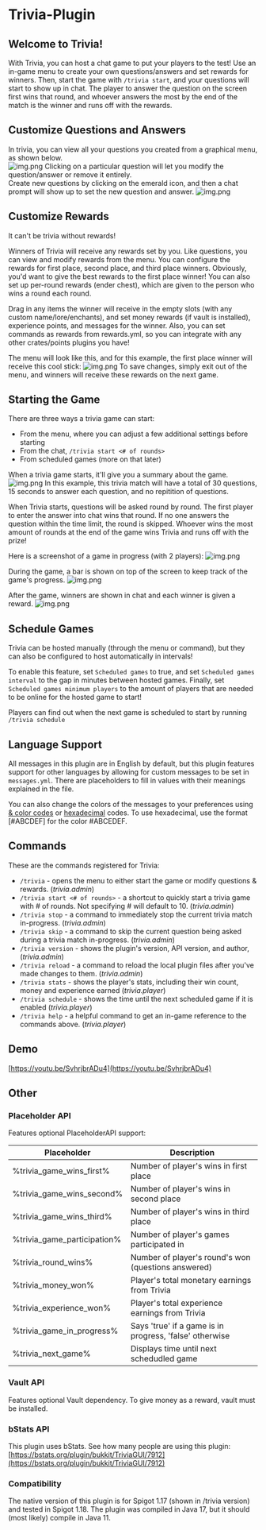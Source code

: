 # Trivia-Plugin

## Welcome to Trivia!

With Trivia, you can host a chat game to put your players to the test!
Use an in-game menu to create your own questions/answers and set rewards for winners.
Then, start the game with `/trivia start`, and your questions will start to show up in chat.
The player to answer the question on the screen first wins that round,
and whoever answers the most by the end of the match is the winner and runs off with the rewards.

## Customize Questions and Answers

In trivia, you can view all your questions you created from a graphical menu, as shown below.  
![img.png](imgs/questions_list_menu.png)
Clicking on a particular question will let you modify the question/answer or remove it entirely.    
Create new questions by clicking on the emerald icon,
and then a chat prompt will show up to set the new question and answer.
![img.png](imgs/questions_create_menu.png)

## Customize Rewards

It can't be trivia without rewards!

Winners of Trivia will receive any rewards set by you. Like questions, you can view and modify rewards from the menu.
You can configure the rewards for first place, second place, and third place winners. Obviously, you'd want to give the
best rewards to the first place winner!
You can also set up per-round rewards (ender chest), which are given to the person who wins a round each round.

Drag in any items the winner will receive in the empty slots (with any custom name/lore/enchants),
and set money rewards (if vault is installed), experience points, and messages for the winner.
Also, you can set commands as rewards from rewards.yml,
so you can integrate with any other crates/points plugins you have!

The menu will look like this, and for this example, the first place winner will receive this cool stick:
![img.png](imgs/rewards_list_menu.png)
To save changes, simply exit out of the menu, and winners will receive these rewards on the next game.

## Starting the Game

There are three ways a trivia game can start:

- From the menu, where you can adjust a few additional settings before starting
- From the chat, `/trivia start <# of rounds>`
- From scheduled games (more on that later)

When a trivia game starts, it'll give you a summary about the game.
![img.png](imgs/game_start_summary.png)
In this example, this trivia match will have a total of 30 questions, 15 seconds to answer each question, and no
repitition of questions.

When Trivia starts, questions will be asked round by round. The first player to enter the answer into chat wins
that round. If no one answers the question within the time limit, the round is skipped. Whoever wins the most amount of
rounds at the end of the game wins Trivia and runs off with the prize!

Here is a screenshot of a game in progress (with 2 players):
![img.png](imgs/game_demo.png)

During the game, a bar is shown on top of the screen to keep track of the game's progress.
![img.png](imgs/game_boss_bar.png)

After the game, winners are shown in chat and each winner is given a reward.
![img.png](imgs/game_over.png)

## Schedule Games

Trivia can be hosted manually (through the menu or command), but they can also be configured to host automatically in
intervals!

To enable this feature, set `Scheduled games` to true, and set `Scheduled games interval` to the gap in minutes
between hosted games. Finally, set `Scheduled games minimum players` to the amount of players that are needed to be
online for the hosted game to start!

Players can find out when the next game is scheduled to start by running `/trivia schedule`

## Language Support

All messages in this plugin are in English by default, but this plugin features support for other languages by allowing
for custom messages to be set in `messages.yml`. There are placeholders to fill in values with their meanings explained
in the file.

You can also change the colors of the messages to your preferences
using [& color codes](https://wiki.ess3.net/mc/) or [hexadecimal](https://htmlcolorcodes.com/color-picker/) codes. To
use hexadecimal, use the format [#ABCDEF] for the color #ABCEDEF.

## Commands

These are the commands registered for Trivia:

- `/trivia` - opens the menu to either start the game or modify questions & rewards. (*trivia.admin*)
- `/trivia start <# of rounds>` - a shortcut to quickly start a trivia game with # of rounds. Not specifying # will
  default to 10. (*trivia.admin*)
- `/trivia stop` - a command to immediately stop the current trivia match in-progress. (*trivia.admin*)
- `/trivia skip` - a command to skip the current question being asked during a trivia match in-progress.
  (*trivia.admin*)
- `/trivia version` - shows the plugin's version, API version, and author, (*trivia.admin*)
- `/trivia reload` - a command to reload the local plugin files after you've made changes to them. (*trivia.admin*)
- `/trivia stats` - shows the player's stats, including their win count, money and experience earned (*trivia.player*)
- `/trivia schedule` - shows the time until the next scheduled game if it is enabled (*trivia.player*)
- `/trivia help` - a helpful command to get an in-game reference to the commands above. (*trivia.player*)

## Demo

[https://youtu.be/SvhrjbrADu4](https://youtu.be/SvhrjbrADu4)

## Other

### Placeholder API

Features optional PlaceholderAPI support:

| Placeholder                 | Description                                                      |
|-----------------------------|------------------------------------------------------------------|
| %trivia_game_wins_first%    | Number of player's wins in first place                           |
| %trivia_game_wins_second%   | Number of player's wins in second place                          |
| %trivia_game_wins_third%    | Number of player's wins in third place                           |
| %trivia_game_participation% | Number of player's games participated in                         |
| %trivia_round_wins%         | Number of player's round's won (questions answered)              | 
| %trivia_money_won%          | Player's total monetary earnings from Trivia                     |
| %trivia_experience_won%     | Player's total experience earnings from Trivia                   |
| %trivia_game_in_progress%   | Says 'true' if a game is in progress, 'false' otherwise          | 
| %trivia_next_game%         | Displays time until next schedudled game                        | 

### Vault API

Features optional Vault dependency. To give money as a reward, vault must be installed.

### bStats API

This plugin uses bStats. See how many people are using this
plugin: [https://bstats.org/plugin/bukkit/TriviaGUI/7912](https://bstats.org/plugin/bukkit/TriviaGUI/7912)

### Compatibility 

The native version of this plugin is for Spigot 1.17 (shown in /trivia version) and tested in Spigot 1.18.
The plugin was compiled in Java 17, but it should (most likely) compile in Java 11.



